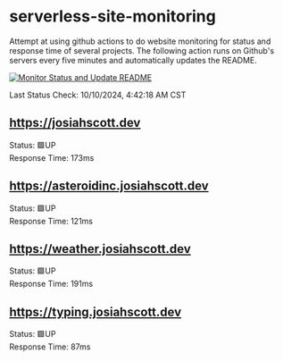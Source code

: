 # serverless-site-monitoring
Attempt at using github actions to do website monitoring for status and response time of several projects. The following action runs on Github's servers every five minutes and automatically updates the README.  

[![Monitor Status and Update README](https://github.com/JosiahSco/serverless-site-monitoring/actions/workflows/monitor.yaml/badge.svg)](https://github.com/JosiahSco/serverless-site-monitoring/actions/workflows/monitor.yaml)

Last Status Check: 10/10/2024, 4:42:18 AM CST

## https://josiahscott.dev
Status: 🟩UP  
Response Time: 173ms

## https://asteroidinc.josiahscott.dev
Status: 🟩UP  
Response Time: 121ms

## https://weather.josiahscott.dev
Status: 🟩UP  
Response Time: 191ms

## https://typing.josiahscott.dev
Status: 🟩UP  
Response Time: 87ms

